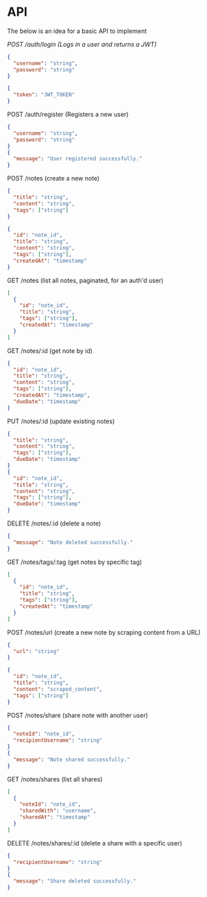 # API

The below is an idea for a basic API to implement

*POST /auth/login (Logs in a user and returns a JWT)*

```json 
{
  "username": "string",
  "password": "string"
}

{
  "token": "JWT_TOKEN"
}

```
POST /auth/register (Registers a new user)

```json
{
  "username": "string",
  "password": "string"
}
{
  "message": "User registered successfully."
}
```

POST /notes (create a new note)

```json
{
  "title": "string",
  "content": "string",
  "tags": ["string"]
}

{
  "id": "note_id",
  "title": "string",
  "content": "string",
  "tags": ["string"],
  "createdAt": "timestamp"
}
```

GET /notes (list all notes, paginated, for an auth'd user)

```json
[
  {
    "id": "note_id",
    "title": "string",
    "tags": ["string"],
    "createdAt": "timestamp"
  }
]
```

GET /notes/:id (get note by id)
```json
{
  "id": "note_id",
  "title": "string",
  "content": "string",
  "tags": ["string"],
  "createdAt": "timestamp",
  "dueDate": "timestamp"
}

```

PUT /notes/:id (update existing notes)
```json
{
  "title": "string",
  "content": "string",
  "tags": ["string"],
  "dueDate": "timestamp"
}
{
  "id": "note_id",
  "title": "string",
  "content": "string",
  "tags": ["string"],
  "dueDate": "timestamp"
}
```

DELETE /notes/:id (delete a note)
```json
{
  "message": "Note deleted successfully."
}

```

GET /notes/tags/:tag (get notes by specific tag)
```json
[
  {
    "id": "note_id",
    "title": "string",
    "tags": ["string"],
    "createdAt": "timestamp"
  }
]

```

POST /notes/url (create a new note by scraping content from a URL)
```json
{
  "url": "string"
}

{
  "id": "note_id",
  "title": "string",
  "content": "scraped_content",
  "tags": ["string"]
}

```

POST /notes/share (share note with another user)
```json
{
  "noteId": "note_id",
  "recipientUsername": "string"
}
{
  "message": "Note shared successfully."
}
```
GET /notes/shares (list all shares)

```json
[
  {
    "noteId": "note_id",
    "sharedWith": "username",
    "sharedAt": "timestamp"
  }
]
```

DELETE /notes/shares/:id (delete a share with a specific user)

```json
{
  "recipientUsername": "string"
}
{
  "message": "Share deleted successfully."
}
```
